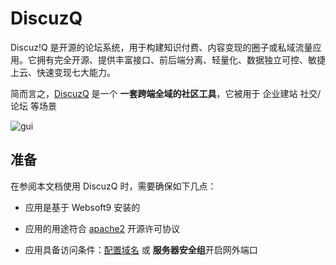 # DiscuzQ

Discuz!Q 是开源的论坛系统，用于构建知识付费、内容变现的圈子或私域流量应用。它拥有完全开源、提供丰富接口、前后端分离、轻量化、数据独立可控、敏捷上云、快速变现七大能力。

简而言之，[DiscuzQ](https://www.discuz.chat) 是一个 **一套跨端全域的社区工具**，它被用于 企业建站 社交/论坛  等场景


![gui](https://libs.websoft9.com/Websoft9/DocsPicture/zh/discuzq/discuzq-guim-websoft9.webp)


## 准备

在参阅本文档使用 DiscuzQ 时，需要确保如下几点：

- 应用是基于 Websoft9 安装的

- 应用的用途符合 [apache2](https://opensource.org/licenses/Apache-2.0) 开源许可协议

- 应用具备访问条件：[配置域名](./guide/appsetdomain) 或 **服务器安全组**开启网外端口
